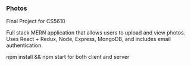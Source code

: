 ### Photos

Final Project for CS5610

Full stack MERN application that allows users to upload and view photos. Uses React + Redux, Node, Express, MongoDB, and includes email authentication.

npm install && npm start for both client and server
